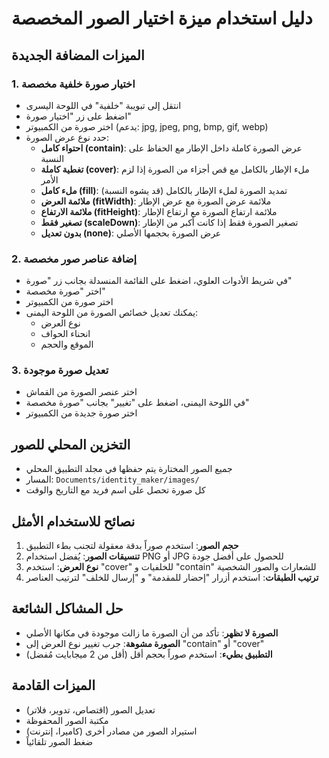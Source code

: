 # دليل استخدام ميزة اختيار الصور المخصصة

## الميزات المضافة الجديدة

### 1. اختيار صورة خلفية مخصصة
- انتقل إلى تبويبة "خلفية" في اللوحة اليسرى
- اضغط على زر "اختيار صورة"
- اختر صورة من الكمبيوتر (يدعم: jpg, jpeg, png, bmp, gif, webp)
- حدد نوع عرض الصورة:
  - **احتواء كامل (contain)**: عرض الصورة كاملة داخل الإطار مع الحفاظ على النسبة
  - **تغطية كاملة (cover)**: ملء الإطار بالكامل مع قص أجزاء من الصورة إذا لزم الأمر
  - **ملء كامل (fill)**: تمديد الصورة لملء الإطار بالكامل (قد يشوه النسبة)
  - **ملائمة العرض (fitWidth)**: ملائمة عرض الصورة مع عرض الإطار
  - **ملائمة الارتفاع (fitHeight)**: ملائمة ارتفاع الصورة مع ارتفاع الإطار
  - **تصغير فقط (scaleDown)**: تصغير الصورة فقط إذا كانت أكبر من الإطار
  - **بدون تعديل (none)**: عرض الصورة بحجمها الأصلي

### 2. إضافة عناصر صور مخصصة
- في شريط الأدوات العلوي، اضغط على القائمة المنسدلة بجانب زر "صورة"
- اختر "صورة مخصصة"
- اختر صورة من الكمبيوتر
- يمكنك تعديل خصائص الصورة من اللوحة اليمنى:
  - نوع العرض
  - انحناء الحواف
  - الموقع والحجم

### 3. تعديل صورة موجودة
- اختر عنصر الصورة من القماش
- في اللوحة اليمنى، اضغط على "تغيير" بجانب "صورة مخصصة"
- اختر صورة جديدة من الكمبيوتر

## التخزين المحلي للصور
- جميع الصور المختارة يتم حفظها في مجلد التطبيق المحلي
- المسار: `Documents/identity_maker/images/`
- كل صورة تحصل على اسم فريد مع التاريخ والوقت

## نصائح للاستخدام الأمثل
1. **حجم الصور**: استخدم صوراً بدقة معقولة لتجنب بطء التطبيق
2. **تنسيقات الصور**: يُفضل استخدام PNG أو JPG للحصول على أفضل جودة
3. **نوع العرض**: استخدم "cover" للخلفيات و "contain" للشعارات والصور الشخصية
4. **ترتيب الطبقات**: استخدم أزرار "إحضار للمقدمة" و "إرسال للخلف" لترتيب العناصر

## حل المشاكل الشائعة
- **الصورة لا تظهر**: تأكد من أن الصورة ما زالت موجودة في مكانها الأصلي
- **الصورة مشوهة**: جرب تغيير نوع العرض إلى "contain" أو "cover"
- **التطبيق بطيء**: استخدم صوراً بحجم أقل (أقل من 2 ميجابايت مُفضل)

## الميزات القادمة
- تعديل الصور (اقتصاص، تدوير، فلاتر)
- مكتبة الصور المحفوظة
- استيراد الصور من مصادر أخرى (كاميرا، إنترنت)
- ضغط الصور تلقائياً
